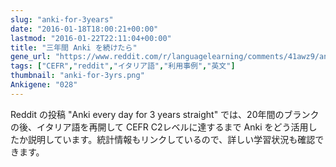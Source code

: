 ```yaml
---
slug: "anki-for-3years"
date: "2016-01-18T18:00:21+00:00"
lastmod: "2016-01-22T22:11:04+00:00"
title: "三年間 Anki を続けたら"
gene_url: "https://www.reddit.com/r/languagelearning/comments/41awz9/anki_every_day_for_3_years_straight/"
tags: ["CEFR","reddit","イタリア語","利用事例","英文"]
thumbnail: "anki-for-3yrs.png"
Ankigene: "028"
---
```

Reddit の投稿 "Anki every day for 3 years straight" では、20年間のブランクの後、イタリア語を再開して CEFR C2レベルに達するまで Anki をどう活用したか説明しています。統計情報もリンクしているので、詳しい学習状況も確認できます。

